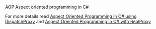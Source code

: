   AOP
Aspect oriented programming in C#

For more details read [Aspect Oriented Programming in C# using DispatchProxy](https://www.codeproject.com/Articles/1219720/Aspect-Oriented-Programming-in-Csharp-using-Dispat) and [Aspect Oriented Programming in C# with RealProxy](https://www.codeproject.com/Articles/1204871/Aspect-Oriented-Programming-in-Csharp-with-RealPro)
 
